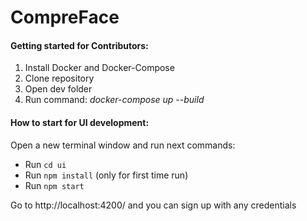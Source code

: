 # CompreFace

#### Getting started for Contributors:

1. Install Docker and Docker-Compose
2. Clone repository
3. Open dev folder
4. Run command: _docker-compose up --build_

#### How to start for UI development:

Open a new terminal window and run next commands:

- Run `cd ui`
- Run `npm install` (only for first time run)
- Run `npm start`

Go to http://localhost:4200/ and you can sign up with any credentials
